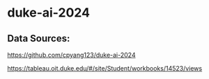 # duke-ai-2024

## Data Sources:
https://github.com/cpyang123/duke-ai-2024

https://tableau.oit.duke.edu/#/site/Student/workbooks/14523/views
